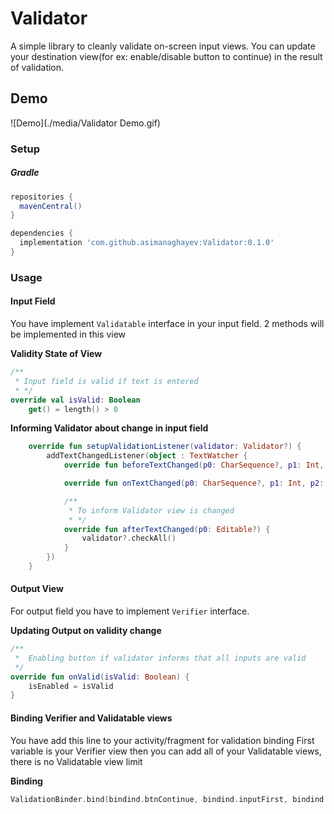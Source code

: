 # Validator
A simple library to cleanly validate on-screen input views. You can update your destination view(for ex: enable/disable button to continue) in the result of validation.

Demo
---

![Demo](./media/Validator Demo.gif)

### Setup

##### Gradle
```groovy
repositories {
  mavenCentral()
}

dependencies {
  implementation 'com.github.asimanaghayev:Validator:0.1.0'
}
```

### Usage

#### Input Field
You have implement `Validatable` interface in your input field. 2 methods will be implemented in this view

**Validity State of View**
```kotlin
/**
 * Input field is valid if text is entered
 * */
override val isValid: Boolean
    get() = length() > 0
```

**Informing Validator about change in input field**
```kotlin
    override fun setupValidationListener(validator: Validator?) {
        addTextChangedListener(object : TextWatcher {
            override fun beforeTextChanged(p0: CharSequence?, p1: Int, p2: Int, p3: Int) {}

            override fun onTextChanged(p0: CharSequence?, p1: Int, p2: Int, p3: Int) {}

            /**
             * To inform Validator view is changed
             * */
            override fun afterTextChanged(p0: Editable?) {
                validator?.checkAll()
            }
        })
    }
```


#### Output View
For output field you have to implement `Verifier` interface.

**Updating Output on validity change**
```kotlin
/**
 *  Enabling button if validator informs that all inputs are valid
 */
override fun onValid(isValid: Boolean) {
    isEnabled = isValid
} 
```

#### Binding Verifier and Validatable views
You have add this line to your activity/fragment for validation binding
First variable is your Verifier view then you can add all of your Validatable views, there is no Validatable view limit

**Binding**
```kotlin
ValidationBinder.bind(bindind.btnContinue, bindind.inputFirst, bindind.inputSecond)
```

